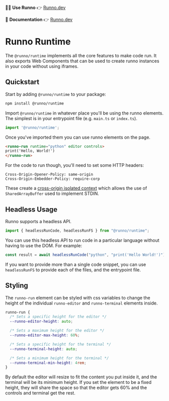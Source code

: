 👨‍💻 **Use Runno** 👉 [Runno.dev](https://runno.dev/)

📖 **Documentation** 👉 [Runno.dev](https://runno.dev/docs)

# Runno Runtime

The `@runno/runtime` implements all the core features to make code run. It also
exports Web Components that can be used to create runno instances in your code
without using iframes.

## Quickstart

Start by adding `@runno/runtime` to your package:

```sh
npm install @runno/runtime
```

Import `@runno/runtime` in whatever place you'll be using the runno elements.
The simplest is in your entrypoint file (e.g. `main.ts` or `index.ts`).

```js
import '@runno/runtime';
```

Once you've imported them you can use runno elements on the page.

```html
<runno-run runtime="python" editor controls>
print('Hello, World!')
</runno-run>
```

For the code to run though, you'll need to set some HTTP headers:

```HTTP
Cross-Origin-Opener-Policy: same-origin
Cross-Origin-Embedder-Policy: require-corp
```

These create a [cross-origin isolated context](https://web.dev/cross-origin-isolation-guide/) which allows the use of `SharedArrayBuffer` used to implement STDIN.

## Headless Usage

Runno supports a headless API.

```js
import { headlessRunCode, headlessRunFS } from "@runno/runtime";
```

You can use this headless API to run code in a particular language without
having to use the DOM. For example:

```js
const result = await headlessRunCode("python", "print('Hello World!')");
```

If you want to provide more than a single code snippet, you can use
`headlessRunFS` to provide each of the files, and the entrypoint file.

## Styling

The <code>runno-run</code> element can be styled with css
variables to change the height of the individual
<code>runno-editor</code> and <code>runno-terminal</code> elements
inside.

```css
runno-run {
  /* Sets a specific height for the editor */
  --runno-editor-height: auto;

  /* Sets a maximum height for the editor */
  --runno-editor-max-height: 60%;

  /* Sets a specific height for the terminal */
  --runno-terminal-height: auto;

  /* Sets a minimum height for the terminal */
  --runno-terminal-min-height: 4rem;
}
```

By default the editor will resize to fit the content you put
inside it, and the terminal will be its minimum height. If you set
the element to be a fixed height, they will share the space so
that the editor gets 60% and the controls and terminal get the
rest.
